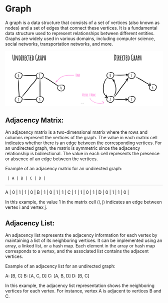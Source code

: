 # Graph

A graph is a data structure that consists of a set of vertices (also known as nodes) and a set of edges that connect these vertices. It is a fundamental data structure used to represent relationships between different entities. Graphs are widely used in various domains, including computer science, social networks, transportation networks, and more.


![Alt text](https://github.com/Danish9991/Data-structures-and-Algorithms-/blob/main/data-structure/graphs/images/graph.jpeg)

<h2>Adjacency Matrix: </h2>

An adjacency matrix is a two-dimensional matrix where the rows and columns represent the vertices of the graph. The value in each matrix cell indicates whether there is an edge between the corresponding vertices. For an undirected graph, the matrix is symmetric since the adjacency relationship is bidirectional. The value in each cell represents the presence or absence of an edge between the vertices.

Example of an adjacency matrix for an undirected graph:

     | A | B | C | D |
  ---------------------
  A  | 0 | 1 | 1 | 0 |
  B  | 1 | 0 | 1 | 1 |
  C  | 1 | 1 | 0 | 1 |
  D  | 0 | 1 | 1 | 0 |

In this example, the value 1 in the matrix cell (i, j) indicates an edge between vertex i and vertex j.

<h2>Adjacency List:</h2>

An adjacency list represents the adjacency information for each vertex by maintaining a list of its neighboring vertices. It can be implemented using an array, a linked list, or a hash map. Each element in the array or hash map corresponds to a vertex, and the associated list contains the adjacent vertices.

Example of an adjacency list for an undirected graph:

A: [B, C]
B: [A, C, D]
C: [A, B, D]
D: [B, C]

In this example, the adjacency list representation shows the neighboring vertices for each vertex. For instance, vertex A is adjacent to vertices B and C.
